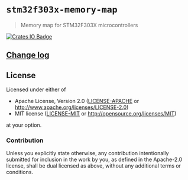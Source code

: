 # `stm32f303x-memory-map`
> Memory map for STM32F303X microcontrollers

[![Crates IO Badge](https://img.shields.io/crates/v/stm32f303x-memory-map.svg)](https://crates.io/crates/stm32f303x-memory-map)

## [Change log](CHANGELOG.md)

## License

Licensed under either of

- Apache License, Version 2.0 ([LICENSE-APACHE](LICENSE-APACHE) or
  http://www.apache.org/licenses/LICENSE-2.0)
- MIT license ([LICENSE-MIT](LICENSE-MIT) or http://opensource.org/licenses/MIT)

at your option.

### Contribution

Unless you explicitly state otherwise, any contribution intentionally submitted for inclusion in the
work by you, as defined in the Apache-2.0 license, shall be dual licensed as above, without any
additional terms or conditions.
